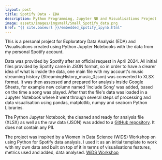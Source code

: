 ```yaml
---
layout: post
title: Spotify Data - EDA
description: Python Programming, Jupyter NB and Visualisations Project
image: assets/images/imgsmall/Small_Spotify_data.png
href: "{{ site.baseurl }}/embedded_spotify_ipynb.html"
---
```


This is a personal project for Exploratory Data Analysis (EDA) and Visualisations created using Python Jupyter Notebooks with the data from my personal Spotify account.

Data was provided by Spotify after an official request in April 2024. All initial files provided by Spotify came in JSON format, so in order to have a clearer idea of what is inside the data, one main file with my account's music streaming history (StreamingHistory_music_0.json) was converted to XLSX format. It was then assessed and prepared for analysis inside Google Sheets, for example new column named 'Include Song' was added, based on the time a song was played. After that the file's data was loaded in a Jupyter Notebook where it went through several steps of processing and data visualisation using pandas, matplotlib, numpy and seaborn Python Libraries.

The Python Jupyter Notebook, the cleaned and ready for analysis file (XLSX) as well as the raw data (JSON) was added to a [GitHub repository](https://github.com/MihaelaBr/Spotify-project). It does not contain any PII.

The project was inspired by a Women in Data Science (WiDS) Workshop on using Python for Spotify data analysis. I used it as an initial template to work with my own data and built on top of it in terms of visualisations features, metrics used and added, data analysed. [WiDS Workshop](https://www.youtube.com/watch?v=2zaGRy54SV8&ab_channel=WomeninDataScienceWorldwide)
